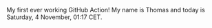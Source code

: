 My first ever working GitHub Action!
My name is Thomas and today is Saturday, 4 November, 01:17 CET. 
